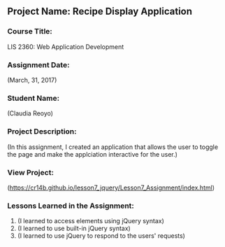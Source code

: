 ## Project Name:  Recipe Display Application

### Course Title:
LIS 2360:  Web Application Development

### Assignment Date:  
(March, 31, 2017)

### Student Name:  
(Claudia Reoyo)

### Project Description:
(In this assignment, I created an application that allows the user to toggle the page and make the applciation interactive for the user.)

### View Project:
(https://cr14b.github.io/lesson7_jquery/Lesson7_Assignment/index.html)

### Lessons Learned in the Assignment:
1. (I learned to access elements using jQuery syntax)
2. (I learned to use built-in jQuery syntax)
3. (I learned to use jQuery to respond to the users' requests)
